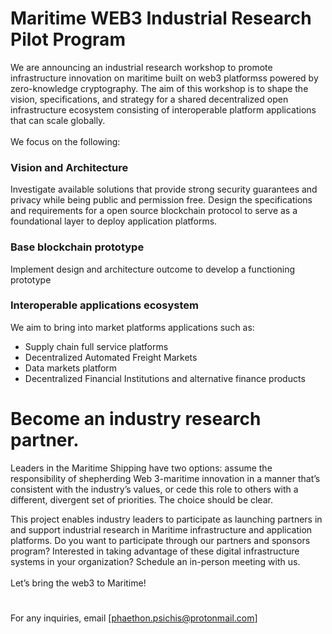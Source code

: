 
# Maritime WEB3 Industrial Research Pilot Program 

We are announcing an industrial research workshop to promote infrastructure innovation on maritime built on web3 platformss powered by zero-knowledge cryptography. The aim of this workshop is to shape the vision, specifications, and strategy for a shared decentralized open infrastructure ecosystem consisting of interoperable platform applications that can scale globally.<br><br> 
We focus on the following:

### Vision and Architecture
Investigate available solutions that provide strong security guarantees and privacy while being public and permission free. Design the specifications and requirements for a open source blockchain protocol to serve as a foundational layer to deploy application platforms. 

### Base blockchain prototype
Implement design and architecture outcome to develop a functioning prototype 

### Interoperable applications ecosystem
We aim to bring into market platforms applications such as:
* Supply chain full service platforms
* Decentralized Automated Freight Markets
* Data markets platform
* Decentralized Financial Institutions and alternative finance products

# Become an industry research partner.
Leaders in the Maritime Shipping have two options: assume the responsibility of shepherding Web 3-maritime innovation in a manner that’s consistent with the industry’s values, or cede this role to others with a different, divergent set of priorities. The choice should be clear.

This project enables industry leaders to participate as launching partners in and support industrial research in  Maritime infrastructure and application platforms. Do you want to participate through our partners and sponsors program? Interested in taking advantage of these digital infrastructure systems in your organization? Schedule an in-person meeting with us.<br><br>
Let’s bring the web3 to Maritime!
# 


For any inquiries, email [phaethon.psichis@protonmail.com]



